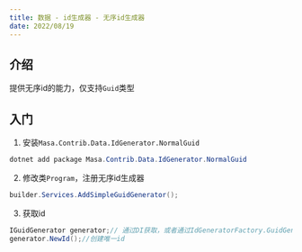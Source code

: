 ```yaml
---
title: 数据 - id生成器 - 无序id生成器
date: 2022/08/19
---
```


## 介绍

提供无序id的能力，仅支持`Guid`类型

## 入门

1. 安装`Masa.Contrib.Data.IdGenerator.NormalGuid`

``` powershell
dotnet add package Masa.Contrib.Data.IdGenerator.NormalGuid
```

2. 修改类`Program`，注册无序id生成器

``` C#
builder.Services.AddSimpleGuidGenerator();
```

3. 获取id

``` C#
IGuidGenerator generator;// 通过DI获取，或者通过IdGeneratorFactory.GuidGenerator获取
generator.NewId();//创建唯一id
```